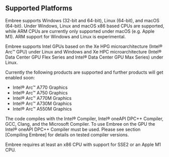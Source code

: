 Supported Platforms
-------------------

Embree supports Windows (32-bit and 64-bit), Linux (64-bit), and macOS
(64-bit). Under Windows, Linux and macOS x86 based CPUs are supported,
while ARM CPUs are currently only supported under macOS (e.g. Apple
M1). ARM support for Windows and Linux is experimental.

Embree supports Intel GPUs based on the Xe HPG microarchitecture
(Intel® Arc™ GPU) under Linux and Windows and Xe HPC microarchitecture
(Intel® Data Center GPU Flex Series and Intel® Data Center GPU Max
Series) under Linux.

Currently the following products are supported and further products
will get enabled soon:

- Intel® Arc™ A770 Graphics
- Intel® Arc™ A750 Graphics
- Intel® Arc™ A770M Graphics
- Intel® Arc™ A730M Graphics
- Intel® Arc™ A550M Graphics

The code compiles with the Intel® Compiler, Intel® oneAPI DPC++
Compiler, GCC, Clang, and the Microsoft Compiler. To use Embree on the
GPU the Intel® oneAPI DPC++ Compiler must be used. Please see section
[Compiling Embree] for details on tested compiler versions.

Embree requires at least an x86 CPU with support for
SSE2 or an Apple M1 CPU.

